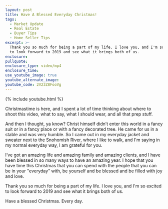 ```yaml
---
layout: post
title: Have A Blessed Everyday Christmas!
tags:
  - Market Update
  - Real Estate
  - Buyer Tips
  - Home Seller Tips
excerpt: >-
  Thank you so much for being a part of my life. I love you, and I'm so excited
  to look forward to 2019 and see what it brings both of us.
enclosure:
pullquote:
enclosure_type: video/mp4
enclosure_time:
use_youtube_image: true
youtube_alternate_image:
youtube_code: 2V23Z8FooVg
---
```


{% include youtube.html %}

Christmastime is here, and I spent a lot of time thinking about where to shoot this video, what to say, what I should wear, and all that prep stuff.

And then I thought, ya know? Christ himself didn’t enter this world in a fancy suit or in a fancy place or with a fancy decorated tree. He came for us in a stable and was very humble. So I came out in my everyday jacket and sweater next to the Snohomish River, where I like to walk, and I'm saying in my normal everyday way, I am grateful for you.

I’ve got an amazing life and amazing family and amazing clients, and I have been blessed in so many ways to have an amazing year. I hope that you have time this Christmas that you can spend with the people that you can be in your "everyday" with, be yourself and be blessed and be filled with joy and love.

Thank you so much for being a part of my life. I love you, and I'm so excited to look forward to 2019 and see what it brings both of us.

Have a blessed Christmas. Every day.